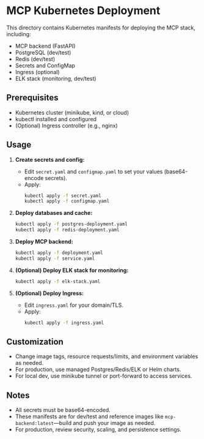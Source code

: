 # MCP Kubernetes Deployment

This directory contains Kubernetes manifests for deploying the MCP stack, including:
- MCP backend (FastAPI)
- PostgreSQL (dev/test)
- Redis (dev/test)
- Secrets and ConfigMap
- Ingress (optional)
- ELK stack (monitoring, dev/test)

## Prerequisites
- Kubernetes cluster (minikube, kind, or cloud)
- kubectl installed and configured
- (Optional) Ingress controller (e.g., nginx)

## Usage

1. **Create secrets and config:**
   - Edit `secret.yaml` and `configmap.yaml` to set your values (base64-encode secrets).
   - Apply:
     ```sh
     kubectl apply -f secret.yaml
     kubectl apply -f configmap.yaml
     ```

2. **Deploy databases and cache:**
   ```sh
   kubectl apply -f postgres-deployment.yaml
   kubectl apply -f redis-deployment.yaml
   ```

3. **Deploy MCP backend:**
   ```sh
   kubectl apply -f deployment.yaml
   kubectl apply -f service.yaml
   ```

4. **(Optional) Deploy ELK stack for monitoring:**
   ```sh
   kubectl apply -f elk-stack.yaml
   ```

5. **(Optional) Deploy Ingress:**
   - Edit `ingress.yaml` for your domain/TLS.
   - Apply:
     ```sh
     kubectl apply -f ingress.yaml
     ```

## Customization
- Change image tags, resource requests/limits, and environment variables as needed.
- For production, use managed Postgres/Redis/ELK or Helm charts.
- For local dev, use minikube tunnel or port-forward to access services.

## Notes
- All secrets must be base64-encoded.
- These manifests are for dev/test and reference images like `mcp-backend:latest`—build and push your image as needed.
- For production, review security, scaling, and persistence settings. 